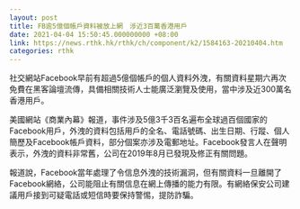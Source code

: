 ```yaml
---
layout: post
title: FB逾5億個帳戶資料被放上網　涉近3百萬香港用戶
date: 2021-04-04 15:50:45.000000000 +08:00
link: https://news.rthk.hk/rthk/ch/component/k2/1584163-20210404.htm
categories: rthk
---
```


社交網站Facebook早前有超過5億個帳戶的個人資料外洩，有關資料星期六再次免費在黑客論壇流傳，具備相關技術人士能廣泛瀏覽及使用，當中涉及近300萬名香港用戶。

美國網站《商業內幕》報道，事件涉及5億3千3百名遍布全球過百個國家的Facebook用戶，外洩的資料包括用戶的全名、電話號碼、出生日期、行蹤、個人簡歷及Facebook帳戶資料，部分個案亦涉及電郵地址。Facebook發言人在聲明表示，外洩的資料非常舊，公司在2019年8月已發現及修正有關問題。

報道說，Facebook當年處理了令信息外洩的技術漏洞，但有關資料一旦離開了Facebook網絡，公司能阻止有關信息在網上傳播的能力有限。有網絡保安公司建議用戶接到可疑電話或短信時要保持警惕，提防詐騙。
